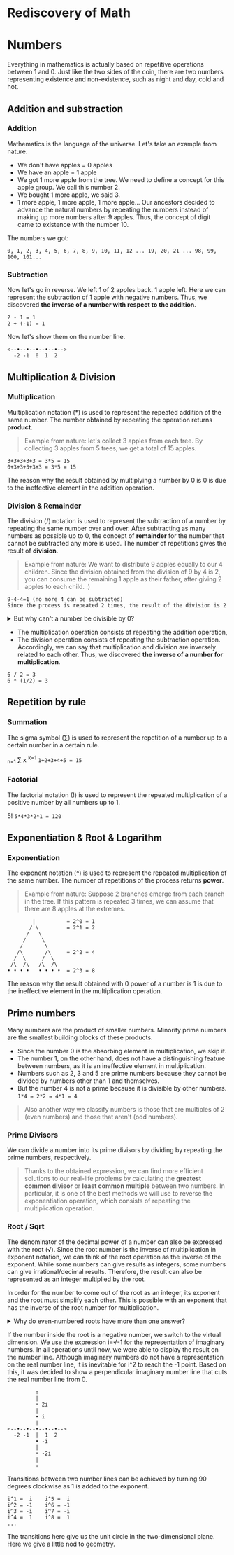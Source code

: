 # Rediscovery of Math

# Numbers
Everything in mathematics is actually based on repetitive operations between 1 and 0. Just like the two sides of the coin, there are two numbers representing existence and non-existence, such as night and day, cold and hot.

## Addition and substraction

### Addition
Mathematics is the language of the universe. Let's take an example from nature.
- We don't have apples = 0 apples
- We have an apple = 1 apple
- We got 1 more apple from the tree. We need to define a concept for this apple group. We call this number 2.
- We bought 1 more apple, we said 3.
- 1 more apple, 1 more apple, 1 more apple... Our ancestors decided to advance the natural numbers by repeating the numbers instead of making up more numbers after 9 apples. Thus, the concept of digit came to existence with the number 10.

The numbers we got:
```
0, 1, 2, 3, 4, 5, 6, 7, 8, 9, 10, 11, 12 ... 19, 20, 21 ... 98, 99, 100, 101...
```

### Subtraction
Now let's go in reverse. We left 1 of 2 apples back. 1 apple left. Here we can represent the subtraction of 1 apple with negative numbers. Thus, we discovered **the inverse of a number with respect to the addition**.
```
2 - 1 = 1
2 + (-1) = 1
```

Now let's show them on the number line.
```
<--•--•--•--•--•-->
  -2 -1  0  1  2
```

## Multiplication & Division

### Multiplication
Multiplication notation (\*) is used to represent the repeated addition of the same number. The number obtained by repeating the operation returns **product**.
> Example from nature: let's collect 3 apples from each tree. By collecting 3 apples from 5 trees, we get a total of 15 apples.
```
3+3+3+3+3 = 3*5 = 15
0+3+3+3+3+3 = 3*5 = 15
```
The reason why the result obtained by multiplying a number by 0 is 0 is due to the ineffective element in the addition operation.

### Division & Remainder
The division (/) notation is used to represent the subtraction of a number by repeating the same number over and over. After subtracting as many numbers as possible up to 0, the concept of **remainder** for the number that cannot be subtracted any more is used. The number of repetitions gives the result of **division**.
> Example from nature: We want to distribute 9 apples equally to our 4 children. Since the division obtained from the division of 9 by 4 is 2, you can consume the remaining 1 apple as their father, after giving 2 apples to each child. :)
```
9-4-4=1 (no more 4 can be subtracted)
Since the process is repeated 2 times, the result of the division is 2
```

<details>
<summary>
But why can't a number be divisible by 0?
</summary>
This is where our first limitation comes into play. Because by constantly subtracting 0 from a number, 0 is not reached. It is described as UNDEFINED because it cannot be solved forever and the result cannot be reached when trying to do this operation.
Except for 0/0, this transaction is UNCERTAIN for now because it is a transaction where both rules overlap.
</details>

- The multiplication operation consists of repeating the addition operation,
- The division operation consists of repeating the subtraction operation.
Accordingly, we can say that multiplication and division are inversely related to each other.
Thus, we discovered **the inverse of a number for multiplication**.
```
6 / 2 = 3
6 * (1/2) = 3
```

## Repetition by rule

### Summation
The sigma symbol (∑) is used to represent the repetition of a number up to a certain number in a certain rule.

<sub>n=1</sub>
∑ x
<sup>k=1</sup>
``` 1+2+3+4+5 = 15 ```

### Factorial
The factorial notation (!) is used to represent the repeated multiplication of a positive number by all numbers up to 1.

5!
```5*4*3*2*1 = 120 ```

## Exponentiation & Root & Logarithm

### Exponentiation
The exponent notation (^) is used to represent the repeated multiplication of the same number. The number of repetitions of the process returns **power**.
> Example from nature: Suppose 2 branches emerge from each branch in the tree. If this pattern is repeated 3 times, we can assume that there are 8 apples at the extremes.
```
        |          = 2^0 = 1
       / \         = 2^1 = 2
      /   \
     /     \
    /       \
   /\       /\     = 2^2 = 4
  /  \     /  \
 /\  /\   /\  /\
• • • •   • • • •  = 2^3 = 8
```
The reason why the result obtained with 0 power of a number is 1 is due to the ineffective element in the multiplication operation.

## Prime numbers
Many numbers are the product of smaller numbers. Minority prime numbers are the smallest building blocks of these products.
- Since the number 0 is the absorbing element in multiplication, we skip it.
- The number 1, on the other hand, does not have a distinguishing feature between numbers, as it is an ineffective element in multiplication.
- Numbers such as 2, 3 and 5 are prime numbers because they cannot be divided by numbers other than 1 and themselves.
- But the number 4 is not a prime because it is divisible by other numbers.
```1*4 = 2*2 = 4*1 = 4```
> Also another way we classify numbers is those that are multiples of 2 (even numbers) and those that aren't (odd numbers).

### Prime Divisors
We can divide a number into its prime divisors by dividing by repeating the prime numbers, respectively.
> Thanks to the obtained expression, we can find more efficient solutions to our real-life problems by calculating the **greatest common divisor** or **least common multiple** between two numbers.
In particular, it is one of the best methods we will use to reverse the exponentiation operation, which consists of repeating the multiplication operation.

### Root / Sqrt
The denominator of the decimal power of a number can also be expressed with the root (√). Since the root number is the inverse of multiplication in exponent notation, we can think of the root operation as the inverse of the exponent.
While some numbers can give results as integers, some numbers can give irrational/decimal results. Therefore, the result can also be represented as an integer multiplied by the root.

In order for the number to come out of the root as an integer, its exponent and the root must simplify each other. This is possible with an exponent that has the inverse of the root number for multiplication.

<details>
<summary>
Why do even-numbered roots have more than one answer?
</summary>
Because the inside of the root is a number obtained by repeating the multiplication with itself. It will consist of the product of either two positive numbers or two negative numbers. Both give positive numbers. Therefore, the fact that the number inside the root is positive does not guarantee that it will be positive outside the root.
</details>

If the number inside the root is a negative number, we switch to the virtual dimension. We use the expression i=√-1 for the representation of imaginary numbers. In all operations until now, we were able to display the result on the number line. Although imaginary numbers do not have a representation on the real number line, it is inevitable for i^2 to reach the -1 point.
Based on this, it was decided to show a perpendicular imaginary number line that cuts the real number line from 0.
```
         ↑
         |
         • 2i
         |
         • i
         |
<--•--•--•--•--•-->
  -2 -1  |  1  2
         • -i
         |
         • -2i
         |
         ↓
```
Transitions between two number lines can be achieved by turning 90 degrees clockwise as 1 is added to the exponent.
```
i^1 =  i    i^5 =  i
i^2 = -1    i^6 = -1
i^3 = -i    i^7 = -i
i^4 =  1    i^8 =  1
...
```
The transitions here give us the unit circle in the two-dimensional plane. Here we give a little nod to geometry.